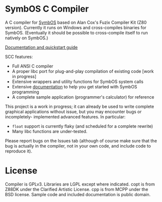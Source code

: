 # SymbOS C Compiler

A C compiler for [SymbOS](http://symbos.org) based on Alan Cox's Fuzix Compiler Kit
(Z80 version). Currently it runs on Windows and cross-compiles binaries for SymbOS.
(Eventually it should be possible to cross-compile itself to run natively on SymbOS.)

[Documentation and quickstart guide](doc/index.md)

SCC features:

* Full ANSI C compiler
* A proper libc port for plug-and-play compilation of existing code [work in progress]
* Extensive wrappers and utility functions for SymbOS system calls
* Extensive [documentation](doc/index.md) to help you get started with SymbOS programming
* A complete sample application (programmer's calculator) for reference

This project is a work in progress; it can already be used to write complete
graphical applications without issue, but you may encounter bugs or incompletely-
implemented advanced features. In particular:

* `float` support is currently flaky (and scheduled for a complete rewrite)
* Many libc functions are under-tested.

Please report bugs on the Issues tab (although of course make sure that the bug
is actually in the compiler, not in your own code, and include code to reproduce it).

# License

Compiler is GPLv3. Libraries are LGPL except where indicated. copt is from Z88DK under
the Clarified Artistic License. cpp is from MCPP under the BSD license. Sample code and
included documentation is public domain.

